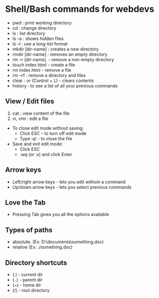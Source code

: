 # Shell/Bash commands for webdevs

- pwd : print working directory
- cd : change directory
- ls : list directory
- ls –a : shows hidden files
- ls –l : use a long-list format
- mkdir [dir-name] : creates a new directory
- rmdir [dir-name] : removes an empty directory
- rm –r [dir-name]. - remove a non-empty directory
- touch index.html - create a file
- rm index.html - remove a file
- rm –rf : remove a directory and files
- clear : or (Control + L) - clears contents
- history : to see a list of all your previous commands

## View / Edit files

1. cat <file-name> : view content of the file
2. vi, vim <file-name> : edit a file

- To close edit mode without saving:
  - Click ESC – to turn off edit mode
  - Type :q! - to close the file
- Save and exit edit mode:
  - Click ESC
  - :wq (or :x) and click Enter

## Arrow keys

- Left/right arrow keys - lets you edit withoin a command
- Up/down arrow keys - lets you select previous commands

## Love the Tab

- Pressing Tab gives you all the options available

## Types of paths

- absolute. (Ex: D:\documents\something.doc)
- relative (Ex: ./something.doc)

## Directory shortcuts

- (.) - current dir
- (..) - parent dir
- (~) - home dir
- (/) - root directory
